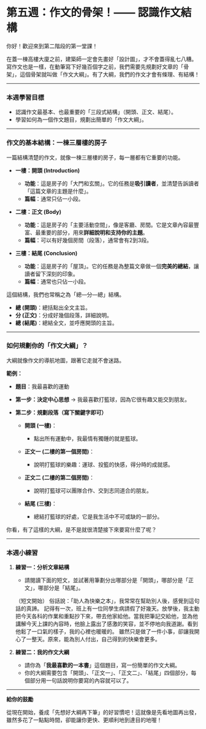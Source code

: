 # 第五週：作文的骨架！—— 認識作文結構

你好！歡迎來到第二階段的第一堂課！

在蓋一棟高樓大廈之前，建築師一定會先畫好「設計圖」，才不會蓋得亂七八糟。寫作文也是一樣，在動筆寫下好幾百個字之前，我們需要先規劃好文章的「骨架」，這個骨架就叫做「作文大綱」。有了大綱，我們的作文才會有條理、有結構！

---

### **本週學習目標**

*   認識作文最基本、也最重要的「三段式結構」（開頭、正文、結尾）。
*   學習如何為一個作文題目，規劃出簡單的「作文大綱」。

---

### **作文的基本結構：一棟三層樓的房子**

一篇結構清楚的作文，就像一棟三層樓的房子，每一層都有它重要的功能。

*   **一樓：開頭 (Introduction)**
    *   **功能**：這是房子的「大門和玄關」。它的任務是**吸引讀者**，並清楚告訴讀者「這篇文章的主題是什麼」。
    *   **篇幅**：通常只佔一小段。

*   **二樓：正文 (Body)**
    *   **功能**：這是房子的「主要活動空間」，像是客廳、房間。它是文章內容最豐富、最重要的部分，用來**詳細說明和支持你的主題**。
    *   **篇幅**：可以有好幾個房間（段落），通常會有2到3段。

*   **三樓：結尾 (Conclusion)**
    *   **功能**：這是房子的「屋頂」。它的任務是為整篇文章做一個**完美的總結**，讓讀者留下深刻的印象。
    *   **篇幅**：通常也只佔一小段。

這個結構，我們也常稱之為「總—分—總」結構。
*   **總 (開頭)**：總括點出全文主旨。
*   **分 (正文)**：分成好幾個段落，詳細說明。
*   **總 (結尾)**：總結全文，並呼應開頭的主旨。

---

### **如何規劃你的「作文大綱」？**

大綱就像作文的導航地圖，跟著它走就不會迷路。

**範例：**
*   **題目**：我最喜歡的運動
*   **第一步：決定中心思想** -> 我最喜歡打籃球，因為它很有趣又能交到朋友。
*   **第二步：規劃段落（寫下關鍵字即可）**

    *   **開頭 (一樓)**：
        *   點出所有運動中，我最情有獨鍾的就是籃球。

    *   **正文一 (二樓的第一個房間)**：
        *   說明打籃球的樂趣：運球、投籃的快感，得分時的成就感。

    *   **正文二 (二樓的第二個房間)**：
        *   說明打籃球可以團隊合作、交到志同道合的朋友。

    *   **結尾 (三樓)**：
        *   總結打籃球的好處，它是我生活中不可或缺的一部分。

你看，有了這樣的大綱，是不是就很清楚接下來要寫什麼了呢？

---

### **本週小練習**

1.  **練習一：分析文章結構**
    *   請閱讀下面的短文，並試著用筆劃分出哪部分是「開頭」，哪部分是「正文」，哪部分是「結尾」。

    （短文開始）
    俗話說：「助人為快樂之本」，我常常在幫助別人後，感覺到這句話的真諦。
    記得有一次，班上有一位同學生病請假了好幾天。放學後，我主動把今天各科的作業和重點抄下來，帶去他家給他。當我把筆記交給他，並為他講解今天上課的內容時，他臉上露出了感激的笑容，並不停地向我道謝。看到他鬆了一口氣的樣子，我的心裡也暖暖的。
    雖然只是做了一件小事，卻讓我開心了一整天。原來，能為別人付出，自己得到的快樂會更多。

2.  **練習二：我的作文大綱**
    *   請你為「**我最喜歡的一本書**」這個題目，寫一份簡單的作文大綱。
    *   你的大綱需要包含「開頭」、「正文一」、「正文二」、「結尾」四個部分，每個部分用一句話說明你要寫的內容就可以了。

---

**給你的鼓勵**

從現在開始，養成「先想好大綱再下筆」的好習慣吧！這就像是先看地圖再出發，雖然多花了一點點時間，卻能讓你更快、更順利地到達目的地喔！
